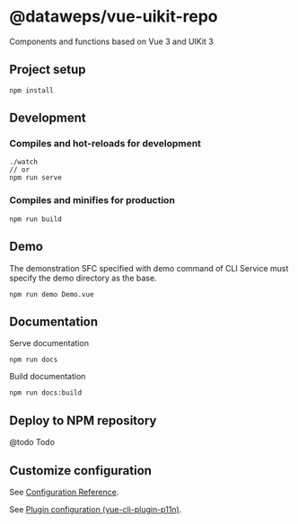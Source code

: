 # @dataweps/vue-uikit-repo
Components and functions based on Vue 3 and UIKit 3

## Project setup
```
npm install
```

## Development
### Compiles and hot-reloads for development
```
./watch
// or
npm run serve
```

### Compiles and minifies for production
```
npm run build
```

## Demo
The demonstration SFC specified with demo command of CLI Service must specify the demo directory as the base.
```
npm run demo Demo.vue
```

## Documentation
Serve documentation
```
npm run docs
```
Build documentation
```
npm run docs:build
```

## Deploy to NPM repository
@todo Todo

## Customize configuration
See [Configuration Reference](https://cli.vuejs.org/config/).

See [Plugin configuration (vue-cli-plugin-p11n)](https://medium.com/@kazu_pon/vue-cli-plugin-p11n-a51195ff7d3e).

